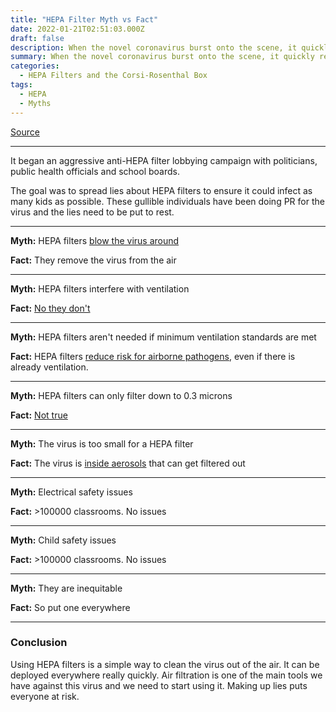 ```yaml
---
title: "HEPA Filter Myth vs Fact"
date: 2022-01-21T02:51:03.000Z
draft: false
description: When the novel coronavirus burst onto the scene, it quickly realized that the mighty HEPA filter was one of its greatest foes.
summary: When the novel coronavirus burst onto the scene, it quickly realized that the mighty HEPA filter was one of its greatest foes. It began an aggressive anti-HEPA filter lobbying campaign with politicians, public health officials and school boards.
categories:
  - HEPA Filters and the Corsi-Rosenthal Box
tags:
  - HEPA
  - Myths
---
```

[Source](https://twitter.com/joeyfox85/status/1484357848821747717)

---

It began an aggressive anti-HEPA filter lobbying campaign with politicians, public health officials and school boards.

The goal was to spread lies about HEPA filters to ensure it could infect as many kids as possible. These gullible individuals have been doing PR for the virus and the lies need to be put to rest.

---

**Myth:** HEPA filters [blow the virus around](https://twitter.com/joeyfox85/status/1483862638291525634)

**Fact:** They remove the virus from the air

---

**Myth:** HEPA filters interfere with ventilation

**Fact:** [No they don't](https://twitter.com/joeyfox85/status/1484225316943974408)

---

**Myth:** HEPA filters aren't needed if minimum ventilation standards are met

**Fact:** HEPA filters [reduce risk for airborne pathogens](https://twitter.com/joeyfox85/status/1480351998474080261), even if there is already ventilation.

---

**Myth:** HEPA filters can only filter down to 0.3 microns

**Fact:** [Not true](https://twitter.com/DavidElfstrom/status/1458396236793487362)

---

**Myth:** The virus is too small for a HEPA filter

**Fact:** The virus is [inside aerosols](https://twitter.com/jljcolorado/status/1295954024223539200) that can get filtered out

---

**Myth:** Electrical safety issues

**Fact:** >100000 classrooms. No issues

---

**Myth:** Child safety issues

**Fact:** >100000 classrooms. No issues

---

**Myth:** They are inequitable

**Fact:** So put one everywhere

---

### Conclusion

Using HEPA filters is a simple way to clean the virus out of the air. It can be deployed everywhere really quickly. Air filtration is one of the main tools we have against this virus and we need to start using it. Making up lies puts everyone at risk.